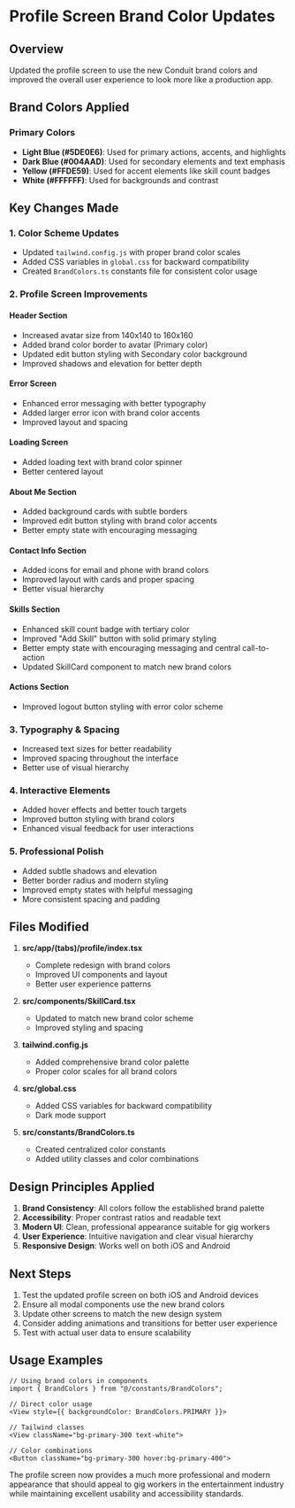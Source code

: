 # Profile Screen Brand Color Updates

## Overview

Updated the profile screen to use the new Conduit brand colors and improved the overall user experience to look more like a production app.

## Brand Colors Applied

### Primary Colors

- **Light Blue (#5DE0E6)**: Used for primary actions, accents, and highlights
- **Dark Blue (#004AAD)**: Used for secondary elements and text emphasis
- **Yellow (#FFDE59)**: Used for accent elements like skill count badges
- **White (#FFFFFF)**: Used for backgrounds and contrast

## Key Changes Made

### 1. Color Scheme Updates

- Updated `tailwind.config.js` with proper brand color scales
- Added CSS variables in `global.css` for backward compatibility
- Created `BrandColors.ts` constants file for consistent color usage

### 2. Profile Screen Improvements

#### Header Section

- Increased avatar size from 140x140 to 160x160
- Added brand color border to avatar (Primary color)
- Updated edit button styling with Secondary color background
- Improved shadows and elevation for better depth

#### Error Screen

- Enhanced error messaging with better typography
- Added larger error icon with brand color accents
- Improved layout and spacing

#### Loading Screen

- Added loading text with brand color spinner
- Better centered layout

#### About Me Section

- Added background cards with subtle borders
- Improved edit button styling with brand color accents
- Better empty state with encouraging messaging

#### Contact Info Section

- Added icons for email and phone with brand colors
- Improved layout with cards and proper spacing
- Better visual hierarchy

#### Skills Section

- Enhanced skill count badge with tertiary color
- Improved "Add Skill" button with solid primary styling
- Better empty state with encouraging messaging and central call-to-action
- Updated SkillCard component to match new brand colors

#### Actions Section

- Improved logout button styling with error color scheme

### 3. Typography & Spacing

- Increased text sizes for better readability
- Improved spacing throughout the interface
- Better use of visual hierarchy

### 4. Interactive Elements

- Added hover effects and better touch targets
- Improved button styling with brand colors
- Enhanced visual feedback for user interactions

### 5. Professional Polish

- Added subtle shadows and elevation
- Better border radius and modern styling
- Improved empty states with helpful messaging
- More consistent spacing and padding

## Files Modified

1. **src/app/(tabs)/profile/index.tsx**

   - Complete redesign with brand colors
   - Improved UI components and layout
   - Better user experience patterns

2. **src/components/SkillCard.tsx**

   - Updated to match new brand color scheme
   - Improved styling and spacing

3. **tailwind.config.js**

   - Added comprehensive brand color palette
   - Proper color scales for all brand colors

4. **src/global.css**

   - Added CSS variables for backward compatibility
   - Dark mode support

5. **src/constants/BrandColors.ts**
   - Created centralized color constants
   - Added utility classes and color combinations

## Design Principles Applied

1. **Brand Consistency**: All colors follow the established brand palette
2. **Accessibility**: Proper contrast ratios and readable text
3. **Modern UI**: Clean, professional appearance suitable for gig workers
4. **User Experience**: Intuitive navigation and clear visual hierarchy
5. **Responsive Design**: Works well on both iOS and Android

## Next Steps

1. Test the updated profile screen on both iOS and Android devices
2. Ensure all modal components use the new brand colors
3. Update other screens to match the new design system
4. Consider adding animations and transitions for better user experience
5. Test with actual user data to ensure scalability

## Usage Examples

```tsx
// Using brand colors in components
import { BrandColors } from "@/constants/BrandColors";

// Direct color usage
<View style={{ backgroundColor: BrandColors.PRIMARY }}>

// Tailwind classes
<View className="bg-primary-300 text-white">

// Color combinations
<Button className="bg-primary-300 hover:bg-primary-400">
```

The profile screen now provides a much more professional and modern appearance that should appeal to gig workers in the entertainment industry while maintaining excellent usability and accessibility standards.

